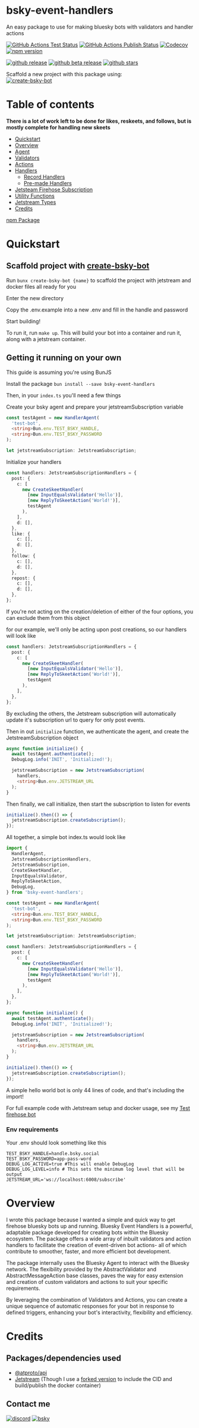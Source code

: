 # bsky-event-handlers


An easy package to use for making bluesky bots with validators and handler actions

[![GitHub Actions Test Status](https://img.shields.io/github/actions/workflow/status/juni-b-queer/bsky-event-handlers/testandlint.yml?logo=github&label=Tests)](https://github.com/juni-b-queer/bsky-event-handlers/actions/workflows/testandlint.yml?query=branch%3Amain)
[![GitHub Actions Publish Status](https://img.shields.io/github/actions/workflow/status/juni-b-queer/bsky-event-handlers/semanticversionpublish.yml?logo=github&label=Publish)](https://github.com/juni-b-queer/bsky-event-handlers/actions/workflows/semanticversionpublish.yml?query=branch%3Amain)
[![Codecov](https://img.shields.io/codecov/c/github/juni-b-queer/bsky-event-handlers.svg?logo=codecov)](https://app.codecov.io/gh/juni-b-queer/bsky-event-handlers)
[![npm version](https://img.shields.io/npm/dw/bsky-event-handlers?logo=npm)](https://www.npmjs.com/package/bsky-event-handlers)

[![github release](https://img.shields.io/github/v/release/juni-b-queer/bsky-event-handlers?logo=github&label=main)](https://github.com/juni-b-queer/bsky-event-handlers/releases/latest)
[![github beta release](https://img.shields.io/github/v/release/juni-b-queer/bsky-event-handlers?include_prereleases&logo=github&label=beta)](https://github.com/juni-b-queer/bsky-event-handlers/releases/latest)
[![github stars](https://img.shields.io/github/stars/juni-b-queer/bsky-event-handlers)](https://github.com/juni-b-queer/bsky-event-handlers)

Scaffold a new project with this package using: \
[![create-bsky-bot](https://img.shields.io/badge/create--bsky--bot-white.svg?logo=npm&color=blue)](https://www.npmjs.com/package/create-bsky-bot)
# Table of contents

**There is a lot of work left to be done for likes, reskeets, and follows, but is mostly complete for handling new
skeets**

- [Quickstart](#quickstart)
- [Overview](#overview)
- [Agent](./src/agent/README.md)
- [Validators](./src/validations/README.md)
- [Actions](./src/actions/README.md)
- [Handlers](./src/handlers/README.md)
    - [Record Handlers](./src/handlers/README.md)
    - [Pre-made Handlers](./src/handlers/premade-handlers/README.md)
- [Jetsteam Firehose Subscription](./src/firehose/README.md)
- [Utility Functions](./src/utils/README.md)
- [Jetstream Types](./src/types/README.md)
- [Credits](#credits)

[npm Package](https://www.npmjs.com/package/bsky-event-handlers)

# Quickstart

## Scaffold project with [create-bsky-bot](https://github.com/juni-b-queer/create-bsky-bot)

Run `bunx create-bsky-bot {name}` to scaffold the project with jetstream and docker files all ready for you

Enter the new directory

Copy the .env.example into a new .env and fill in the handle and password

Start building!

To run it, run `make up`. This will build your bot into a container and run it, along with a jetstream container.

## Getting it running on your own

This guide is assuming you're using BunJS

Install the package
`bun install --save bsky-event-handlers`

Then, in your `index.ts` you'll need a few things

Create your bsky agent and prepare your jetstreamSubscription variable

```typescript
const testAgent = new HandlerAgent(
  'test-bot',
  <string>Bun.env.TEST_BSKY_HANDLE,
  <string>Bun.env.TEST_BSKY_PASSWORD
);

let jetstreamSubscription: JetstreamSubscription;
```

Initialize your handlers

```typescript
const handlers: JetstreamSubscriptionHandlers = {
  post: {
    c: [
      new CreateSkeetHandler(
        [new InputEqualsValidator('Hello')],
        [new ReplyToSkeetAction('World!')],
        testAgent
      ),
    ],
    d: [],
  },
  like: {
    c: [],
    d: [],
  },
  follow: {
    c: [],
    d: [],
  },
  repost: {
    c: [],
    d: [],
  },
};
```

If you're not acting on the creation/deletion of either of the four options, you can exclude them from this object

for our example, we'll only be acting upon post creations, so our handlers will look like

```typescript
const handlers: JetstreamSubscriptionHandlers = {
  post: {
    c: [
      new CreateSkeetHandler(
        [new InputEqualsValidator('Hello')],
        [new ReplyToSkeetAction('World!')],
        testAgent
      ),
    ],
  },
};
```

By excluding the others, the Jetstream subscription will automatically update it's subscription url to query for only
post events.

Then in out `initialize` function, we authenticate the agent, and create the JetstreamSubscription object

```typescript
async function initialize() {
  await testAgent.authenticate();
  DebugLog.info('INIT', 'Initialized!');

  jetstreamSubscription = new JetstreamSubscription(
    handlers,
    <string>Bun.env.JETSTREAM_URL
  );
}
```

Then finally, we call initialize, then start the subscription to listen for events

```typescript
initialize().then(() => {
  jetstreamSubscription.createSubscription();
});
```

All together, a simple bot index.ts would look like

```typescript
import {
  HandlerAgent,
  JetstreamSubscriptionHandlers,
  JetstreamSubscription,
  CreateSkeetHandler,
  InputEqualsValidator,
  ReplyToSkeetAction,
  DebugLog,
} from 'bsky-event-handlers';

const testAgent = new HandlerAgent(
  'test-bot',
  <string>Bun.env.TEST_BSKY_HANDLE,
  <string>Bun.env.TEST_BSKY_PASSWORD
);

let jetstreamSubscription: JetstreamSubscription;

const handlers: JetstreamSubscriptionHandlers = {
  post: {
    c: [
      new CreateSkeetHandler(
        [new InputEqualsValidator('Hello')],
        [new ReplyToSkeetAction('World!')],
        testAgent
      ),
    ],
  },
};

async function initialize() {
  await testAgent.authenticate();
  DebugLog.info('INIT', 'Initialized!');

  jetstreamSubscription = new JetstreamSubscription(
    handlers,
    <string>Bun.env.JETSTREAM_URL
  );
}

initialize().then(() => {
  jetstreamSubscription.createSubscription();
});
```

A simple hello world bot is only 44 lines of code, and that's including the import!

For full example code with Jetstream setup and docker usage, see
my [Test firehose bot](https://github.com/juni-b-queer/test-firehose-bot)

### Env requirements

Your .env should look something like this

```.env
TEST_BSKY_HANDLE=handle.bsky.social
TEST_BSKY_PASSWORD=app-pass-word
DEBUG_LOG_ACTIVE=true #This will enable DebugLog
DEBUG_LOG_LEVEL=info # This sets the minimum log level that will be output
JETSTREAM_URL='ws://localhost:6008/subscribe'
```

# Overview

I wrote this package because I wanted a simple and quick way to get firehose bluesky bots up and running.
Bluesky Event Handlers is a powerful, adaptable package developed for creating bots within the Bluesky ecosystem. The
package offers a wide array of inbuilt validators and action handlers to facilitate the creation of event-driven bot
actions- all of which contribute to smoother, faster, and more efficient bot development.

The package internally uses the Bluesky Agent to interact with the Bluesky network. The flexibility provided by the
AbstractValidator and AbstractMessageAction base classes, paves the way for easy extension and creation of custom
validators and actions to suit your specific requirements.

By leveraging the combination of Validators and Actions, you can create a unique sequence of automatic responses for
your bot in response to defined triggers, enhancing your bot's interactivity, flexibility and efficiency.

# Credits

## Packages/dependencies used

- [@atproto/api](https://www.npmjs.com/package/@atproto/api)
- [Jetstream](https://github.com/ericvolp12/jetstream) (Though I use
  a [forked version](https://github.com/juni-b-queer/jetstream) to include the CID and build/publish the docker
  container)


## Contact me

[![discord](https://img.shields.io/badge/junib33-7289da.svg?logo=discord)](#contact-me)
[![bsky](https://img.shields.io/badge/Juni!_on_Bluesky-5BCEFA.svg?logo=bluesky)](https://bsky.app/profile/did:plc:wpp4lklhvmopw6zcy6qb42ru)